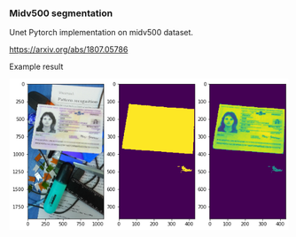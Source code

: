 ### Midv500 segmentation 


Unet Pytorch implementation on midv500 dataset. 

https://arxiv.org/abs/1807.05786


Example result

![example.png](example.png)

